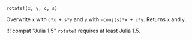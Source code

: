 ```
rotate!(x, y, c, s)
```

Overwrite `x` with `c*x + s*y` and `y` with `-conj(s)*x + c*y`. Returns `x` and `y`.

!!! compat "Julia 1.5"
    `rotate!` requires at least Julia 1.5.

